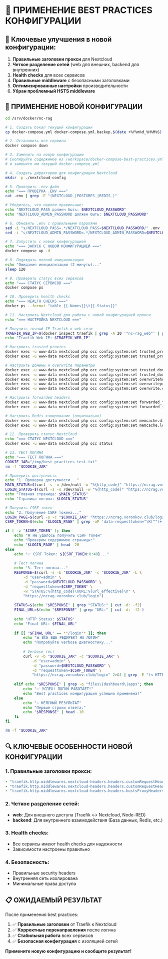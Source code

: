 # 🚀 ПРИМЕНЕНИЕ BEST PRACTICES КОНФИГУРАЦИИ

## 🎯 Ключевые улучшения в новой конфигурации:

1. **Правильные заголовки прокси** для Nextcloud
2. **Четкое разделение сетей** (web для внешних, backend для внутренних)
3. **Health checks** для всех сервисов
4. **Правильные middleware** с безопасными заголовками
5. **Оптимизированные настройки** производительности
6. **Убран проблемный HSTS middleware**

## 🔧 ПРИМЕНЕНИЕ НОВОЙ КОНФИГУРАЦИИ

```bash
cd /srv/docker/nc-rag

# 1. Создать бэкап текущей конфигурации
cp docker-compose.yml docker-compose.yml.backup.$(date +%Y%m%d_%H%M%S)

# 2. Остановить все сервисы
docker compose down

# 3. Заменить на новую конфигурацию
# Скопируйте содержимое из /workspace/docker-compose-best-practices.yml
# и замените им текущий docker-compose.yml

# 4. Создать директорию для конфигурации Nextcloud
mkdir -p ./nextcloud-config

# 5. Проверить .env файл
echo "=== ПРОВЕРКА .ENV ==="
cat .env | grep -E "(NEXTCLOUD_|POSTGRES_|REDIS_)"

# Убедитесь, что пароли правильные:
echo "NEXTCLOUD_PASS должен быть: $NEXTCLOUD_PASSWORD"
echo "NEXTCLOUD_ADMIN_PASSWORD должен быть: $NEXTCLOUD_PASSWORD"

# 6. Обновить .env с правильными паролями
sed -i "s/NEXTCLOUD_PASS=.*/NEXTCLOUD_PASS=$NEXTCLOUD_PASSWORD/" .env
sed -i "s/NEXTCLOUD_ADMIN_PASSWORD=.*/NEXTCLOUD_ADMIN_PASSWORD=$NEXTCLOUD_PASSWORD/" .env

# 7. Запустить с новой конфигурацией
echo "=== ЗАПУСК С НОВОЙ КОНФИГУРАЦИЕЙ ==="
docker compose up -d

# 8. Подождать полной инициализации
echo "Ожидание инициализации (2 минуты)..."
sleep 120

# 9. Проверить статус всех сервисов
echo "=== СТАТУС СЕРВИСОВ ==="
docker compose ps

# 10. Проверить health checks
echo "=== HEALTH CHECKS ==="
docker ps --format "table {{.Names}}\t{{.Status}}"

# 11. Настроить Nextcloud для работы с новой конфигурацией прокси
echo "=== НАСТРОЙКА NEXTCLOUD ==="

# Получить точный IP Traefik в web сети
TRAEFIK_WEB_IP=$(docker inspect traefik | grep -A 20 '"nc-rag_web"' | grep '"IPAddress"' | grep -oP '\d+\.\d+\.\d+\.\d+')
echo "Traefik Web IP: $TRAEFIK_WEB_IP"

# Настроить trusted proxies
docker exec -u www-data nextcloud php occ config:system:set trusted_proxies 0 --value="$TRAEFIK_WEB_IP"
docker exec -u www-data nextcloud php occ config:system:set trusted_proxies 1 --value='172.20.0.0/16'

# Настроить домены и overwrite параметры
docker exec -u www-data nextcloud php occ config:system:set trusted_domains 0 --value='ncrag.voronkov.club'
docker exec -u www-data nextcloud php occ config:system:set trusted_domains 1 --value='localhost'
docker exec -u www-data nextcloud php occ config:system:set overwritehost --value='ncrag.voronkov.club'
docker exec -u www-data nextcloud php occ config:system:set overwriteprotocol --value='https'
docker exec -u www-data nextcloud php occ config:system:set overwrite.cli.url --value='https://ncrag.voronkov.club'

# Настроить forwarded headers
docker exec -u www-data nextcloud php occ config:system:set forwarded_for_headers 0 --value='HTTP_X_FORWARDED_FOR'
docker exec -u www-data nextcloud php occ config:system:set forwarded_for_headers 1 --value='HTTP_X_REAL_IP'

# Настроить Redis кэширование (опционально)
docker exec -u www-data nextcloud php occ config:system:set memcache.distributed --value='\OC\Memcache\Redis'
docker exec -u www-data nextcloud php occ config:system:set memcache.locking --value='\OC\Memcache\Redis'

# 12. Проверить статус Nextcloud
echo "=== СТАТУС NEXTCLOUD ==="
docker exec -u www-data nextcloud php occ status

# 13. ТЕСТ ЛОГИНА
echo "=== ТЕСТ ЛОГИНА ==="
COOKIE_JAR="/tmp/best_practices_test.txt"
rm -f "$COOKIE_JAR"

# Проверить доступность
echo "1. Проверка доступности..."
MAIN_STATUS=$(curl -s -o /dev/null -w "%{http_code}" "https://ncrag.voronkov.club/")
LOGIN_STATUS=$(curl -s -o /dev/null -w "%{http_code}" "https://ncrag.voronkov.club/login")
echo "Главная страница: $MAIN_STATUS"
echo "Страница логина: $LOGIN_STATUS"

# Получить CSRF токен
echo "2. Получение CSRF токена..."
LOGIN_PAGE=$(curl -s -c "$COOKIE_JAR" "https://ncrag.voronkov.club/login")
CSRF_TOKEN=$(echo "$LOGIN_PAGE" | grep -oP 'data-requesttoken="\K[^"]+' | head -1)

if [ -z "$CSRF_TOKEN" ]; then
    echo "❌ Не удалось получить CSRF токен"
    echo "Проверим содержимое страницы:"
    echo "$LOGIN_PAGE" | head -20
else
    echo "✅ CSRF Token: ${CSRF_TOKEN:0:40}..."
    
    # Тест логина
    echo "3. Тест логина..."
    RESPONSE=$(curl -s -b "$COOKIE_JAR" -c "$COOKIE_JAR" -L \
        -d "user=admin" \
        -d "password=$NEXTCLOUD_PASSWORD" \
        -d "requesttoken=$CSRF_TOKEN" \
        -w "STATUS:%{http_code}\nURL:%{url_effective}\n" \
        "https://ncrag.voronkov.club/login")
    
    STATUS=$(echo "$RESPONSE" | grep "STATUS:" | cut -d: -f2)
    FINAL_URL=$(echo "$RESPONSE" | grep "URL:" | cut -d: -f2-)
    
    echo "HTTP Status: $STATUS"
    echo "Final URL: $FINAL_URL"
    
    if [[ "$FINAL_URL" == *"/login"* ]]; then
        echo "❌ ВСЕ ЕЩЕ РЕДИРЕКТ НА ЛОГИН"
        echo "Попробуйте verbose диагностику..."
        
        # Verbose тест
        curl -v -b "$COOKIE_JAR" -c "$COOKIE_JAR" \
            -d "user=admin" \
            -d "password=$NEXTCLOUD_PASSWORD" \
            -d "requesttoken=$CSRF_TOKEN" \
            "https://ncrag.voronkov.club/login" 2>&1 | grep -E "(< HTTP|< Location|< Set-Cookie)"
            
    elif echo "$RESPONSE" | grep -q "files\|dashboard\|apps"; then
        echo "✅ УСПЕХ! ЛОГИН РАБОТАЕТ!"
        echo "Best practices конфигурация успешно применена!"
    else
        echo "⚠️ НЕЯСНЫЙ РЕЗУЛЬТАТ"
        echo "Первые строки ответа:"
        echo "$RESPONSE" | head -10
    fi
fi

rm -f "$COOKIE_JAR"
```

## 🔍 КЛЮЧЕВЫЕ ОСОБЕННОСТИ НОВОЙ КОНФИГУРАЦИИ

### 1. **Правильные заголовки прокси:**
```yaml
- "traefik.http.middlewares.nextcloud-headers.headers.customRequestHeaders.X-Forwarded-Proto=https"
- "traefik.http.middlewares.nextcloud-headers.headers.customRequestHeaders.X-Forwarded-Host=ncrag.voronkov.club"
- "traefik.http.middlewares.nextcloud-headers.headers.hostsProxyHeaders=X-Forwarded-Host"
```

### 2. **Четкое разделение сетей:**
- **web**: Для внешнего доступа (Traefik ↔ Nextcloud, Node-RED)
- **backend**: Для внутреннего взаимодействия (База данных, Redis, etc.)

### 3. **Health checks:**
- Все сервисы имеют health checks для надежности
- Зависимости настроены правильно

### 4. **Безопасность:**
- Правильные security headers
- Внутренняя сеть изолирована
- Минимальные права доступа

## 📋 ОЖИДАЕМЫЙ РЕЗУЛЬТАТ

После применения best practices:
1. ✅ **Правильные заголовки** от Traefik к Nextcloud
2. ✅ **Корректные перенаправления** после логина
3. ✅ **Стабильная работа** всех сервисов
4. ✅ **Безопасная конфигурация** с изоляцией сетей

**Примените новую конфигурацию и сообщите результат!**